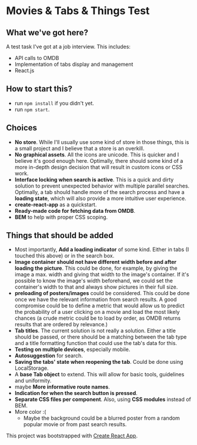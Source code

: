 **Movies & Tabs & Things Test**
===============================

What we've got here?
------------------------

A test task I've got at a job interview. This includes:

 - API calls to OMDB
 - Implementation of tabs display and management
 - React.js

How to start this?
----------------------

 - run `npm install` if you didn't yet.
 - run `npm start`.

Choices
-----------

 - **No store**. While I'll usually use some kind of store in those things, this is a small project and I believe that a store is an overkill.
 - **No graphical assets**. All the icons are unicode. This is quicker and I believe it's good enough here. Optimally, there should some kind of a more in-depth design decision that will result in custom icons or CSS work.
 - **Interface locking when search is active**. This is a quick and dirty solution to prevent unexpected behavior with multiple parallel searches. Optimally, a tab should handle more of the search process and have a **loading state**, which will also provide a more intuitive user experience.
 - **create-react-app** as a quickstart.
 - **Ready-made code for fetching data from OMDB**.
 - **BEM** to help with proper CSS scoping.

Things that should be added
---------------------------

 - Most importantly, **Add a loading indicator** of some kind. Either in tabs (I touched this above) or in the search box.
 - **Image container should not have different width before and after loading the picture**. This could be done, for example, by giving the image a max. width and giving that width to the image's container. If it's possible to know the image's width beforehand, we could set the container's width to that and always show pictures in their full size.
 - **preloading of posters/images** could be considered. This could be done once we have the relevant information from search results. A good compromise could be to define a metric that would allow us to predict the probability of a user clicking on a movie and load the most likely chances (a crude metric could be to load by order, as OMDB returns results that are ordered by relevance.)
 - **Tab titles**. The current solution is not really a solution. Either a title should be passed, or there should be a matching between the tab type and a title formatting function that could use the tab's data for this.
 - **Testing on multiple devices**, especially mobile.
 - **Autosuggestion** for search.
 - **Saving the tabs' state when reopening the tab**. Could be done using LocalStorage.
 - A **base Tab object** to extend. This will allow for basic tools, guidelines and uniformity.
 - maybe **More informative route names**.
 - **Indication for when the search button is pressed**.
 - **Separate CSS files per component**. Also, using **CSS modules** instead of BEM.
 - More color :(
   - Maybe the background could be a blurred poster from a random popular movie or from past search results.

This project was bootstrapped with [Create React App](https://github.com/facebookincubator/create-react-app).